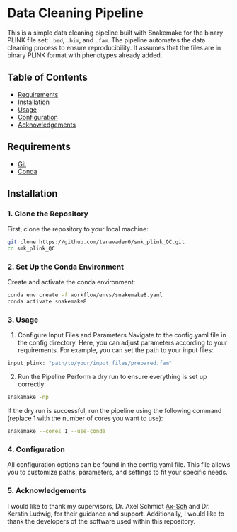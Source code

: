 # Data Cleaning Pipeline

This is a simple data cleaning pipeline built with Snakemake for the binary PLINK file set: `.bed`, `.bim`, and `.fam`. The pipeline automates the data cleaning process to ensure reproducibility. It assumes that the files are in binary PLINK format with phenotypes already added.

## Table of Contents

- [Requirements](#requirements)
- [Installation](#installation)
- [Usage](#usage)
- [Configuration](#configuration)
- [Acknowledgements](#acknowledgements)

## Requirements

- [Git](https://git-scm.com/)
- [Conda](https://docs.conda.io/projects/conda/en/latest/user-guide/install/index.html)

## Installation

### 1. Clone the Repository

First, clone the repository to your local machine:

```sh
git clone https://github.com/tanavader0/smk_plink_QC.git
cd smk_plink_QC
```

### 2.  Set Up the Conda Environment

Create and activate the conda environment:
```sh
conda env create -f workflow/envs/snakemake8.yaml
conda activate snakemake8
```

### 3. Usage
1. Configure Input Files and Parameters
Navigate to the config.yaml file in the config directory. Here, you can adjust parameters according to your requirements. For example, you can set the path to your input files:
```sh
input_plink: "path/to/your/input_files/prepared.fam"
```
2. Run the Pipeline
Perform a dry run to ensure everything is set up correctly:
```sh
snakemake -np
```
If the dry run is successful, run the pipeline using the following command (replace 1 with the number of cores you want to use):
```sh
snakemake --cores 1 --use-conda
```

### 4. Configuration
All configuration options can be found in the config.yaml file. This file allows you to customize paths, parameters, and settings to fit your specific needs.

### 5. Acknowledgements
I would like to thank my supervisors, Dr. Axel Schmidt [Ax-Sch](https://github.com/Ax-Sch) and Dr. Kerstin Ludwig, for their guidance and support. Additionally, I would like to thank the developers of the software used within this repository.
